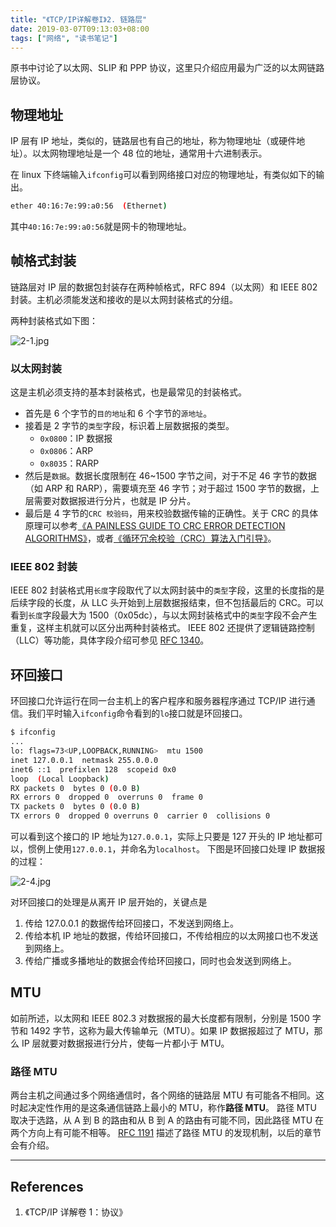 ```yaml
---
title: "《TCP/IP详解卷I》2. 链路层"
date: 2019-03-07T09:13:03+08:00
tags: ["网络", "读书笔记"]
---
```


原书中讨论了以太网、SLIP 和 PPP 协议，这里只介绍应用最为广泛的以太网链路层协议。
<!--more-->

## 物理地址

IP 层有 IP 地址，类似的，链路层也有自己的地址，称为物理地址（或硬件地址）。以太网物理地址是一个 48 位的地址，通常用十六进制表示。

在 linux 下终端输入`ifconfig`可以看到网络接口对应的物理地址，有类似如下的输出。

```bash
ether 40:16:7e:99:a0:56  (Ethernet)
```

其中`40:16:7e:99:a0:56`就是网卡的物理地址。

## 帧格式封装

链路层对 IP 层的数据包封装存在两种帧格式，RFC 894（以太网）和 IEEE 802 封装。主机必须能发送和接收的是以太网封装格式的分组。

两种封装格式如下图：

![2-1.jpg](2-1.jpg)

### 以太网封装

这是主机必须支持的基本封装格式，也是最常见的封装格式。

- 首先是 6 个字节的`目的地址`和 6 个字节的`源地址`。
- 接着是 2 字节的`类型`字段，标识着上层数据报的类型。
  - `0x0800`：IP 数据报
  - `0x0806`：ARP
  - `0x8035`：RARP
- 然后是`数据`。数据长度限制在 46~1500 字节之间，对于不足 46 字节的数据（如 ARP 和 RARP），需要填充至 46 字节；对于超过 1500 字节的数据，上层需要对数据报进行分片，也就是 IP 分片。
- 最后是 4 字节的`CRC 校验码`，用来校验数据传输的正确性。关于 CRC 的具体原理可以参考[《A PAINLESS GUIDE TO CRC ERROR DETECTION ALGORITHMS》](http://ceng2.ktu.edu.tr/~cevhers/ders_materyal/bil311_bilgisayar_mimarisi/supplementary_docs/crc_algorithms.pdf)，或者[《循环冗余校验（CRC）算法入门引导》](https://blog.csdn.net/liyuanbhu/article/details/7882789)。

### IEEE 802 封装

IEEE 802 封装格式用`长度`字段取代了以太网封装中的`类型`字段，这里的长度指的是后续字段的长度，从 LLC 头开始到上层数据报结束，但不包括最后的 CRC。可以看到`长度`字段最大为 1500（0x05dc），与以太网封装格式中的`类型`字段不会产生重复，这样主机就可以区分出两种封装格式。
IEEE 802 还提供了逻辑链路控制（LLC）等功能，具体字段介绍可参见 [RFC 1340](https://www.rfc-editor.org/pdfrfc/rfc1340.txt.pdf)。

## 环回接口

环回接口允许运行在同一台主机上的客户程序和服务器程序通过 TCP/IP 进行通信。我们平时输入`ifconfig`命令看到的`lo`接口就是环回接口。

```bash
$ ifconfig
...
lo: flags=73<UP,LOOPBACK,RUNNING>  mtu 1500
inet 127.0.0.1  netmask 255.0.0.0
inet6 ::1  prefixlen 128  scopeid 0x0
loop  (Local Loopback)
RX packets 0  bytes 0 (0.0 B)
RX errors 0  dropped 0  overruns 0  frame 0
TX packets 0  bytes 0 (0.0 B)
TX errors 0  dropped 0 overruns 0  carrier 0  collisions 0
```

可以看到这个接口的 IP 地址为`127.0.0.1`，实际上只要是 127 开头的 IP 地址都可以，惯例上使用`127.0.0.1`，并命名为`localhost`。
下图是环回接口处理 IP 数据报的过程：

![2-4.jpg](2-4.jpg)

对环回接口的处理是从离开 IP 层开始的，关键点是

1. 传给 127.0.0.1 的数据传给环回接口，不发送到网络上。
2. 传给本机 IP 地址的数据，传给环回接口，不传给相应的以太网接口也不发送到网络上。
3. 传给广播或多播地址的数据会传给环回接口，同时也会发送到网络上。

## MTU

如前所述，以太网和 IEEE 802.3 对数据报的最大长度都有限制，分别是 1500 字节和 1492 字节，这称为最大传输单元（MTU）。如果 IP 数据报超过了 MTU，那么 IP 层就要对数据报进行分片，使每一片都小于 MTU。

### 路径 MTU

两台主机之间通过多个网络通信时，各个网络的链路层 MTU 有可能各不相同。这时起决定性作用的是这条通信链路上最小的 MTU，称作**路径 MTU**。
路径 MTU 取决于选路，从 A 到 B 的路由和从 B 到 A 的路由有可能不同，因此路径 MTU 在两个方向上有可能不相等。
[RFC 1191](https://www.rfc-editor.org/pdfrfc/rfc1191.txt.pdf) 描述了路径 MTU 的发现机制，以后的章节会有介绍。

---

## References

1. 《TCP/IP 详解卷 1：协议》
